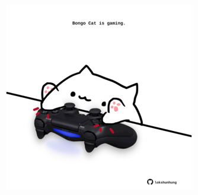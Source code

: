 <!-- built at 28/02/2024, 20:00:58 UTC -->
<p align="center">
  <img width="500" height="500" src="./ReadmeImage.svg">
</p>
